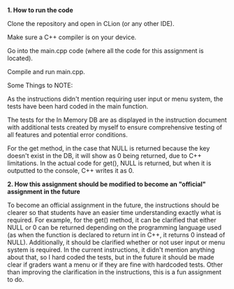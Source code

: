 **1. How to run the code**

Clone the repository and open in CLion (or any other IDE).

Make sure a C++ compiler is on your device.

Go into the main.cpp code (where all the code for this assignment is located).

Compile and run main.cpp.

Some Things to NOTE:

As the instructions didn't mention requiring user input or menu system, the tests
have been hard coded in the main function.

The tests for the In Memory DB are as displayed in the instruction document with additional tests
created by myself to ensure comprehensive testing of all features and potential error conditions.

For the get method, in the case that NULL is returned because the key doesn't exist
in the DB, it will show as 0 being returned, due to C++ limitations. In the actual code for get(),
NULL is returned, but when it is outputted to the console, C++ writes it as 0.


**2. How this assignment should be modified to become an "official" assignment in the future**

To become an official assignment in the future, the instructions should be clearer so that
students have an easier time understanding exactly what is required. For example, for the get()
method, it can be clarified that either NULL or 0 can be returned depending on the programming 
language used (as when the function is declared to return int in C++, it returns 0 instead of NULL).
Additionally, it should be clarified whether or not user input or menu system is required. In the
current instructions, it didn't mention anything about that, so I hard coded the tests, but in the
future it should be made clear if graders want a menu or if they are fine with hardcoded tests.
Other than improving the clarification in the instructions, this is a fun assignment to do.
